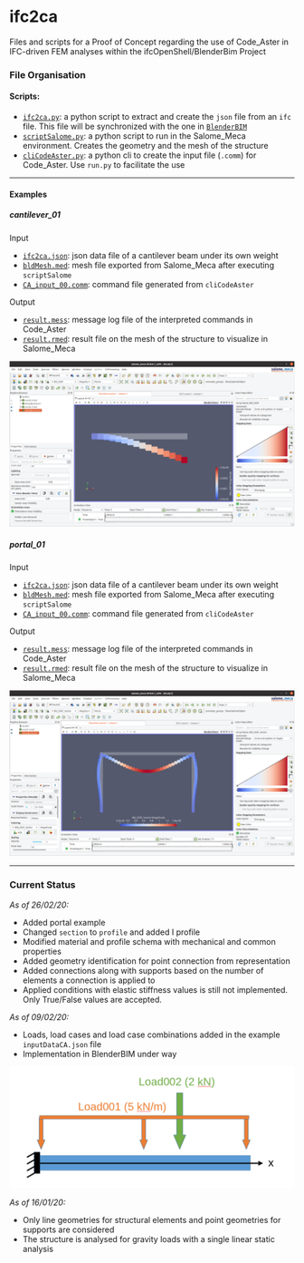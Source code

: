 # ifc2ca
Files and scripts for a Proof of Concept regarding the use of Code_Aster in IFC-driven FEM analyses within the ifcOpenShell/BlenderBim Project

### File Organisation
#### Scripts:
- [`ifc2ca.py`](ifc2ca.py): a python script to extract and create the `json` file from an `ifc` file. This file will be synchronized with the one in [`BlenderBIM`](https://github.com/IfcOpenShell/IfcOpenShell/tree/v0.6.0/src/ifcblenderexport/ifc2ca.py)
- [`scriptSalome.py`](scriptSalome.py): a python script to run in the Salome_Meca environment. Creates the geometry and the mesh of the structure
- [`cliCodeAster.py`](cliCodeAster.py): a python cli to create the input file (`.comm`) for Code_Aster. Use `run.py` to facilitate the use

---

#### Examples
##### _cantilever_01_
Input
- [`ifc2ca.json`](examples/cantilever_01/ifc2ca.json): json data file of a cantilever beam under its own weight
- [`bldMesh.med`](examples/cantilever_01/bldMesh.med): mesh file exported from Salome_Meca after executing `scriptSalome`
- [`CA_input_00.comm`](examples/cantilever_01/CA_input_00.comm): command file generated from `cliCodeAster`

Output
- [`result.mess`](examples/cantilever_01/result.mess): message log file of the interpreted commands in Code_Aster
- [`result.rmed`](examples/cantilever_01/result.rmed): result file on the mesh of the structure to visualize in Salome_Meca

![note](examples/cantilever_01/CA_5.png)

##### _portal_01_
Input
- [`ifc2ca.json`](examples/portal_01/ifc2ca.json): json data file of a cantilever beam under its own weight
- [`bldMesh.med`](examples/portal_01/bldMesh.med): mesh file exported from Salome_Meca after executing `scriptSalome`
- [`CA_input_00.comm`](examples/portal_01/CA_input_00.comm): command file generated from `cliCodeAster`

Output
- [`result.mess`](examples/portal_01/result.mess): message log file of the interpreted commands in Code_Aster
- [`result.rmed`](examples/portal_01/result.rmed): result file on the mesh of the structure to visualize in Salome_Meca

![note](examples/portal_01/CA_2.png)

---

### Current Status
_As of 26/02/20:_
- Added portal example
- Changed `section` to `profile` and added I profile
- Modified material and profile schema with mechanical and common properties
- Added geometry identification for point connection from representation
- Added connections along with supports based on the number of elements a connection is applied to
- Applied conditions with elastic stiffness values is still not implemented. Only True/False values are accepted.

_As of 09/02/20:_
- Loads, load cases and load case combinations added in the example `inputDataCA.json` file
- Implementation in BlenderBIM under way

 ![note](examples/cantilever_01/cantileverBeamProblemDescription.png)

_As of 16/01/20:_
- Only line geometries for structural elements and point geometries for supports are considered
- The structure is analysed for gravity loads with a single linear static analysis
